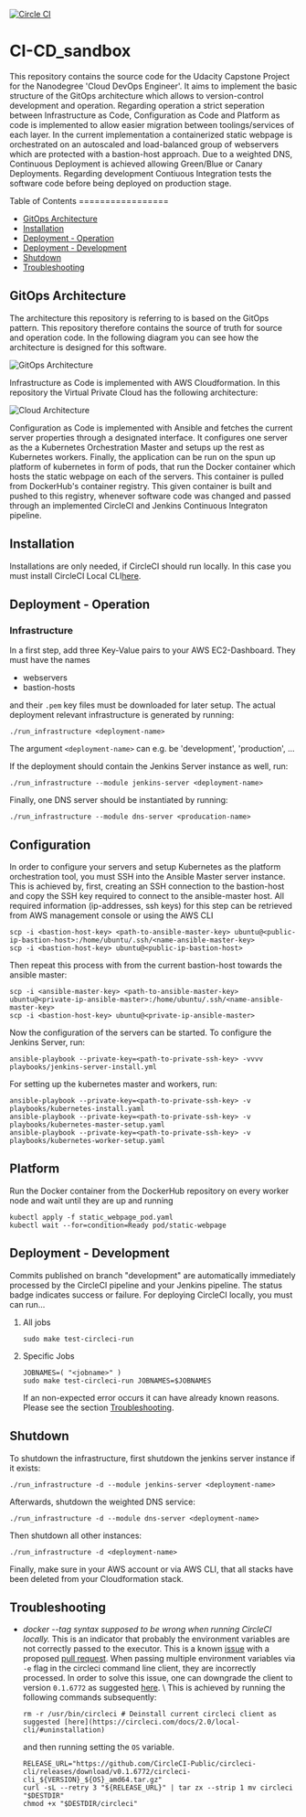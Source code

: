 [![Circle CI][circle-ci-status]][circle-ci]

[circle-ci-status]: https://circleci.com/gh/DerNeuburger/CI-CD_sandbox/tree/development.svg?style=shield&circle-token=8271143c73d7cb44dc6c3e1a872c41b26247d31a
[circle-ci]: https://circleci.com/gh/DerNeuburger/CI-CD_sandbox/tree/development

# CI-CD_sandbox


This repository contains the source code for the Udacity Capstone Project for
the Nanodegree 'Cloud DevOps Engineer'. It aims to implement the basic structure
of the GitOps architecture which allows to version-control development and
operation. Regarding operation a strict seperation between Infrastructure as
Code, Configuration as Code and Platform as code is implemented to allow easier
migration between toolings/services of each layer. In the current implementation
a containerized static webpage is orchestrated on an autoscaled and
load-balanced group of webservers which are protected with a bastion-host
approach. Due to a weighted DNS, Continuous Deployment is achieved allowing
Green/Blue or Canary Deployments. Regarding development Contiuous Integration
tests the software code before being deployed on production stage.

Table of Contents =================

* [GitOps Architecture](gitops-architecture)
* [Installation](#installation)
* [Deployment - Operation](#deployment---operation)
* [Deployment - Development](#deployment---development)
* [Shutdown](#shutdown)
* [Troubleshooting](#troubleshooting)

## GitOps Architecture

The architecture this repository is referring to is based on the GitOps pattern.
This repository therefore contains the source of truth for source and operation
code. In the following diagram you can see how the architecture is designed for
this software.

![GitOps Architecture](resources/gitops_architecture.png)

Infrastructure as Code is implemented with AWS Cloudformation. In this
repository the Virtual Private Cloud has the following architecture:

![Cloud Architecture](resources/cloud_architecture.png)

Configuration as Code is implemented with Ansible and fetches the current server
properties through a designated interface. It configures one server as the a
Kubernetes Orchestration Master and setups up the rest as Kubernetes workers.
Finally, the application can be run on the spun up platform of kubernetes in
form of pods, that run the Docker container which hosts the static webpage on
each of the servers. This container is pulled from DockerHub's container
registry. This given container is built and pushed to this registry, whenever
software code was changed and passed through an implemented CircleCI and Jenkins
Continuous Integraton pipeline.

## Installation

Installations are only needed, if CircleCI should run locally. In this case you
must install CircleCI Local CLI[here](https://circleci.com/docs/2.0/local-cli/).

## Deployment - Operation

### Infrastructure

In a first step, add three Key-Value pairs to your AWS EC2-Dashboard. They must
have the names

- webservers
- bastion-hosts

and their ```.pem``` key files must be downloaded for later setup. The actual
deployment relevant infrastructure is generated by running:

```
./run_infrastructure <deployment-name>
```

The argument ```<deployment-name>``` can e.g. be 'development', 'production',
...

If the deployment should contain the Jenkins Server instance as well, run:

```
./run_infrastructure --module jenkins-server <deployment-name>
```

Finally, one DNS server should be instantiated by running:

```
./run_infrastructure --module dns-server <producation-name>
```

## Configuration

In order to configure your servers and setup Kubernetes as the platform
orchestration tool, you must SSH into the Ansible Master server instance. This
is achieved by, first, creating an SSH connection to the bastion-host and copy
the SSH key required to connect to the ansible-master host. All required
information (ip-addresses, ssh keys) for this step can be retrieved from AWS
management console or using the AWS CLI

```
scp -i <bastion-host-key> <path-to-ansible-master-key> ubuntu@<public-ip-bastion-host>:/home/ubuntu/.ssh/<name-ansible-master-key>
scp -i <bastion-host-key> ubuntu@<public-ip-bastion-host>
```

Then repeat this process with from the current bastion-host towards the ansible
master:

```
scp -i <ansible-master-key> <path-to-ansible-master-key> ubuntu@<private-ip-ansible-master>:/home/ubuntu/.ssh/<name-ansible-master-key>
scp -i <bastion-host-key> ubuntu@<private-ip-ansible-master>
```

Now the configuration of the servers can be started. To configure the Jenkins
Server, run:

```
ansible-playbook --private-key=<path-to-private-ssh-key> -vvvv playbooks/jenkins-server-install.yml
```

For setting up the kubernetes master and workers, run:

```
ansible-playbook --private-key=<path-to-private-ssh-key> -v playbooks/kubernetes-install.yaml
ansible-playbook --private-key=<path-to-private-ssh-key> -v playbooks/kubernetes-master-setup.yaml
ansible-playbook --private-key=<path-to-private-ssh-key> -v playbooks/kubernetes-worker-setup.yaml
```

## Platform

Run the Docker container from the DockerHub repository on every worker node and
wait until they are up and running

```
kubectl apply -f static_webpage_pod.yaml
kubectl wait --for=condition=Ready pod/static-webpage
```

## Deployment - Development

Commits published on branch "development" are automatically immediately
processed by the CircleCI pipeline and your Jenkins pipeline. The status badge
indicates success or failure. For deploying CircleCI locally, you must can
run...

1. All jobs

   ```
   sudo make test-circleci-run
   ```

1. Specific Jobs

   ```
   JOBNAMES=( "<jobname>" )
   sudo make test-circleci-run JOBNAMES=$JOBNAMES
   ```

   If an non-expected error occurs it can have already known reasons. Please see
   the section [Troubleshooting](#troubleshooting).

## Shutdown

To shutdown the infrastructure, first shutdown the jenkins server instance if it
exists:

```
./run_infrastructure -d --module jenkins-server <deployment-name>
```

Afterwards, shutdown the weighted DNS service:

```
./run_infrastructure -d --module dns-server <deployment-name>
```

Then shutdown all other instances:

```
./run_infrastructure -d <deployment-name>
```

Finally, make sure in your AWS account or via AWS CLI, that all stacks have been
deleted from your Cloudformation stack.

## Troubleshooting

* *docker --tag syntax supposed to be wrong when running CircleCI locally.* This
   is an indicator that probably the environment variables are not correctly
   passed to the executor. This is a known [issue](
   https://github.com/CircleCI-Public/circleci-cli/issues/391) with a proposed [
   pull request](https://github.com/CircleCI-Public/circleci-cli/pull/395). When
   passing multiple environment variables via ```-e``` flag in the circleci
   command line client, they are incorrectly processed. In order to solve this
   issue, one can downgrade the client to version ```0.1.6772``` as suggested
   [here](https://github.com/CircleCI-Public/circleci-cli/issues/391). \ This is
   achieved by running the following commands subsequently:

   ```
   rm -r /usr/bin/circleci # Deinstall current circleci client as suggested [here](https://circleci.com/docs/2.0/local-cli/#uninstallation)
   ```

   and then running setting the ```OS``` variable.

   ``` OS="linux" #OS="darwin" VERSION="0.1.6772"
   RELEASE_URL="https://github.com/CircleCI-Public/circleci-cli/releases/download/v0.1.6772/circleci-cli_${VERSION}_${OS}_amd64.tar.gz"
   curl -sL --retry 3 "${RELEASE_URL}" | tar zx --strip 1 mv circleci "$DESTDIR"
   chmod +x "$DESTDIR/circleci"
